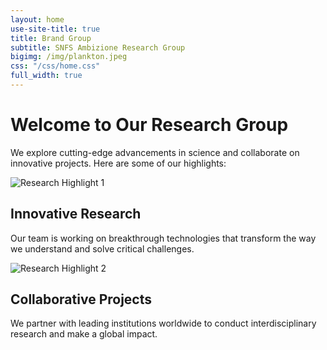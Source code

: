 ```yaml
---
layout: home
use-site-title: true
title: Brand Group
subtitle: SNFS Ambizione Research Group
bigimg: /img/plankton.jpeg
css: "/css/home.css"
full_width: true
---
```


# Welcome to Our Research Group

We explore cutting-edge advancements in science and collaborate on innovative projects. Here are some of our highlights:

<div class="image-text-grid">
  <img src="/img/home/fig_intro_00.png" alt="Research Highlight 1">
  <div>
    <h2>Innovative Research</h2>
    <p>Our team is working on breakthrough technologies that transform the way we understand and solve critical challenges.</p>
  </div>

  <img src="/img/anfora15_boat.jpg" alt="Research Highlight 2">
  <div>
    <h2>Collaborative Projects</h2>
    <p>We partner with leading institutions worldwide to conduct interdisciplinary research and make a global impact.</p>
  </div>
</div>
